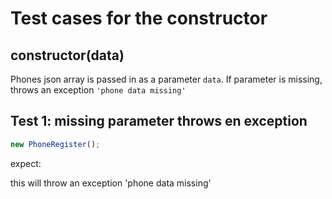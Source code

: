 # Test cases for the constructor

## **constructor(data)**

Phones json array is passed in as a parameter `data`. If parameter is missing, throws an exception `'phone data missing'`

## Test 1: missing parameter throws en exception

```js
new PhoneRegister();
```

expect:

this will throw an exception 'phone data missing'